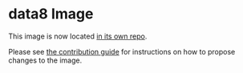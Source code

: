 # data8 Image

This image is now located [in its own repo](https://github.com/berkeley-dsep-infra/data8-user-image).

Please see [the contribution guide](https://github.com/berkeley-dsep-infra/data8-user-image/blob/main/CONTRIBUTING.md) for instructions on how to propose changes to the image.
